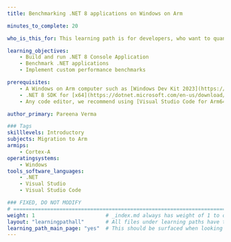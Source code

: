 ```yaml
---
title: Benchmarking .NET 8 applications on Windows on Arm

minutes_to_complete: 20

who_is_this_for: This learning path is for developers, who want to quantify the performance of the .NET 8 applications on Windows on Arm (WoA).

learning_objectives:
    - Build and run .NET 8 Console Application
    - Benchmark .NET applications
    - Implement custom performance benchmarks

prerequisites:
    - A Windows on Arm computer such as [Windows Dev Kit 2023](https://learn.microsoft.com/en-us/windows/arm/dev-kit), Lenovo Thinkpad X13s running Windows 11 or Windows on Arm[virtual machine](/learning-paths/cross-platform/woa_azure/).
    - .NET 8 SDK for [x64](https://dotnet.microsoft.com/en-us/download/dotnet/thank-you/sdk-8.0.100-windows-x64-installer) and [arm64](https://dotnet.microsoft.com/en-us/download/dotnet/thank-you/sdk-8.0.100-windows-arm64-installer).
    - Any code editor, we recommend using [Visual Studio Code for Arm64](https://code.visualstudio.com/docs/?dv=win32arm64user).

author_primary: Pareena Verma

### Tags
skilllevels: Introductory
subjects: Migration to Arm
armips:
    - Cortex-A
operatingsystems:
    - Windows
tools_software_languages:
    - .NET
    - Visual Studio
    - Visual Studio Code

### FIXED, DO NOT MODIFY
# ================================================================================
weight: 1                       # _index.md always has weight of 1 to order correctly
layout: "learningpathall"       # All files under learning paths have this same wrapper
learning_path_main_page: "yes"  # This should be surfaced when looking for related content. Only set for _index.md of learning path content.
---
```

